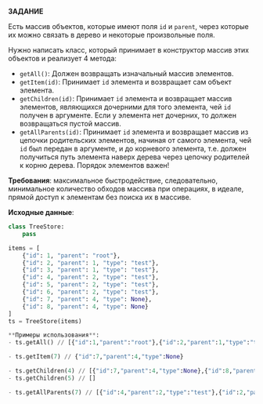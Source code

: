 **ЗАДАНИЕ**

Есть массив объектов, которые имеют поля `id` и `parent`, через которые их можно связать в дерево и некоторые произвольные поля.

Нужно написать класс, который принимает в конструктор массив этих объектов и реализует 4 метода:
- `getAll()`: Должен возвращать изначальный массив элементов.
- `getItem(id)`: Принимает `id` элемента и возвращает сам объект элемента.
- `getChildren(id)`: Принимает `id` элемента и возвращает массив элементов, являющихся дочерними для того элемента, чей `id` получен в аргументе. Если у элемента нет дочерних, то должен возвращаться пустой массив.
- `getAllParents(id)`: Принимает `id` элемента и возвращает массив из цепочки родительских элементов, начиная от самого элемента, чей `id` был передан в аргументе, и до корневого элемента, т.е. должен получиться путь элемента наверх дерева через цепочку родителей к корню дерева. Порядок элементов важен!

**Требования**: максимальное быстродействие, следовательно, минимальное количество обходов массива при операциях, в идеале, прямой доступ к элементам без поиска их в массиве.

**Исходные данные**:
```python
class TreeStore:
    pass

items = [
    {"id": 1, "parent": "root"},
    {"id": 2, "parent": 1, "type": "test"},
    {"id": 3, "parent": 1, "type": "test"},
    {"id": 4, "parent": 2, "type": "test"},
    {"id": 5, "parent": 2, "type": "test"},
    {"id": 6, "parent": 2, "type": "test"},
    {"id": 7, "parent": 4, "type": None},
    {"id": 8, "parent": 4, "type": None}
]
ts = TreeStore(items)

**Примеры использования**:
- ts.getAll() // [{"id":1,"parent":"root"},{"id":2,"parent":1,"type":"test"},{"id":3,"parent":1,"type":"test"},{"id":4,"parent":2,"type":"test"},{"id":5,"parent":2,"type":"test"},{"id":6,"parent":2,"type":"test"},{"id":7,"parent":4,"type":None},{"id":8,"parent":4,"type":None}]

- ts.getItem(7) // {"id":7,"parent":4,"type":None}

- ts.getChildren(4) // [{"id":7,"parent":4,"type":None},{"id":8,"parent":4,"type":None}]
- ts.getChildren(5) // []

- ts.getAllParents(7) // [{"id":4,"parent":2,"type":"test"},{"id":2,"parent":1,"type":"test"},{"id":1,"parent":"root"}]
